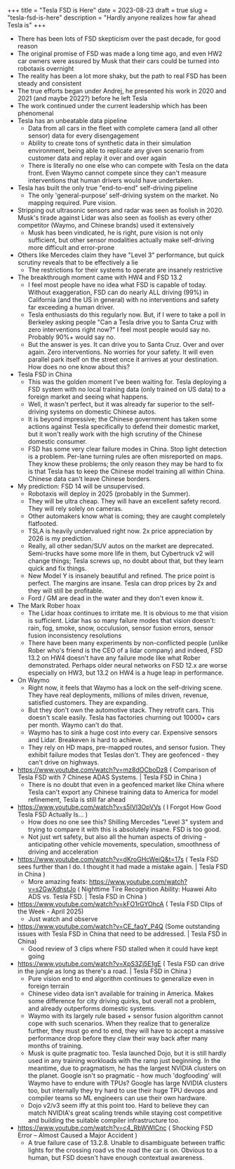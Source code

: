 +++
title = "Tesla FSD is Here"
date = 2023-08-23
draft = true
slug = "tesla-fsd-is-here"
description = "Hardly anyone realizes how far ahead Tesla is"
+++

- There has been lots of FSD skepticism over the past decade, for good reason
- The original promise of FSD was made a long time ago, and even HW2 car owners were assured by Musk that their cars could be turned into robotaxis overnight
- The reality has been a lot more shaky, but the path to real FSD has been steady and consistent
- The true efforts began under Andrej, he presented his work in 2020 and 2021 (and maybe 2022?) before he left Tesla
- The work continued under the current leadership which has been phenomenal
- Tesla has an unbeatable data pipeline
  - Data from all cars in the fleet with complete camera (and all other sensor) data for every disengagement
  - Ability to create tons of synthetic data in their simulation environment, being able to replicate any given scenario from customer data and replay it over and over again
  - There is literally no one else who can compete with Tesla on the data front. Even Waymo cannot compete since they can't measure interventions that human drivers would have undertaken.
- Tesla has built the only true "end-to-end" self-driving pipeline
  - The only 'general-purpose' self-driving system on the market. No mapping required. Pure vision.
- Stripping out ultrasonic sensors and radar was seen as foolish in 2020. Musk's tirade against Lidar was also seen as foolish as every other competitor (Waymo, and Chinese brands) used it extensively
  - Musk has been vindicated, he is right, pure vision is not only sufficient, but other sensor modalities actually make self-driving more difficult and error-prone
- Others like Mercedes claim they have "Level 3" performance, but quick scrutiny reveals that to be effectively a lie
  - The restrictions for their systems to operate are insanely restrictive
- The breakthrough moment came with HW4 and FSD 13.2
  - I feel most people have no idea what FSD is capable of today. Without exaggeration, FSD can do nearly ALL driving (99%) in California (and the US in general) with no interventions and safety far exceeding a human driver.
  - Tesla enthusiasts do this regularly now. But, if I were to take a poll in Berkeley asking people "Can a Tesla drive you to Santa Cruz with zero interventions right now?" I feel most people would say no. Probably 90%+ would say no.
  - But the answer is yes. It can drive you to Santa Cruz. Over and over again. Zero interventions. No worries for your safety. It will even parallel park itself on the street once it arrives at your destination. How does no one know about this?
- Tesla FSD in China
  - This was the golden moment I've been waiting for. Tesla deploying a FSD system with no local training data (only trained on US data) to a foreign market and seeing what happens.
  - Well, it wasn't perfect, but it was already far superior to the self-driving systems on domestic Chinese autos.
  - It is beyond impressive; the Chinese government has taken some actions against Tesla specifically to defend their domestic market, but it won't really work with the high scrutiny of the Chinese domestic consumer.
  - FSD has some very clear failure modes in China. Stop light detection is a problem. Per-lane turning rules are often misreported on maps. They know these problems; the only reason they may be hard to fix is that Tesla has to keep the Chinese model training all within China. Chinese data can't leave Chinese borders.
- My prediction: FSD 14 will be unsupervised.
  - Robotaxis will deploy in 2025 (probably in the Summer).
  - They will be ultra cheap. They will have an excellent safety record. They will rely solely on cameras.
  - Other automakers know what is coming; they are caught completely flatfooted.
  - TSLA is heavily undervalued right now. 2x price appreciation by 2026 is my prediction.
  - Really, all other sedan/SUV autos on the market are deprecated. Semi-trucks have some more life in them, but Cybertruck v2 will change things; Tesla screws up, no doubt about that, but they learn quick and fix things.
  - New Model Y is insanely beautiful and refined. The price point is perfect. The margins are insane. Tesla can drop prices by 2x and they will still be profitable.
  - Ford / GM are dead in the water and they don't even know it.
- The Mark Rober hoax
  - The Lidar hoax continues to irritate me. It is obvious to me that vision is sufficient. Lidar has so many failure modes that vision doesn't: rain, fog, smoke, snow, occulusion, sensor fusion errors, sensor fusion inconsistency resolutions
  - There have been many experiments by non-conflicted people (unlike Rober who's friend is the CEO of a lidar company) and indeed, FSD 13.2 on HW4 doesn't have any failure mode like what Rober demonstrated. Perhaps older neural networks on FSD 12.x are worse especially on HW3, but 13.2 on HW4 is a huge leap in performance.
- On Waymo
  - Right now, it feels that Waymo has a lock on the self-driving scene. They have real deployments, millions of miles driven, revenue, satisfied customers. They are expanding.
  - But they don't own the automotive stack. They retrofit cars. This doesn't scale easily. Tesla has factories churning out 10000+ cars per month. Waymo can't do that.
  - Waymo has to sink a huge cost into every car. Expensive sensors and Lidar. Breakeven is hard to achieve.
  - They rely on HD maps, pre-mapped routes, and sensor fusion. They exhibit failure modes that Teslas don't. They are geofenced - they can't drive on highways.
- https://www.youtube.com/watch?v=mz8dOCboDz8 ( Comparison of Tesla FSD with 7 Chinese ADAS Systems. | Tesla FSD in China )
  - There is no doubt that even in a geofenced market like China where Tesla can't export any Chinese training data to America for model refinement, Tesla is still far ahead
- https://www.youtube.com/watch?v=s5IVI3OpVVs ( I Forgot How Good Tesla FSD Actually Is... )
  - How does no one see this? Shilling Mercedes "Level 3" system and trying to compare it with this is absolutely insane. FSD is too good.
  - Not just wrt safety, but also all the human aspects of driving - anticipating other vehicle movements, speculation, smoothness of driving and acceleration
- https://www.youtube.com/watch?v=dKroGHcWeiQ&t=17s ( Tesla FSD sees further than I do. I thought it had made a mistake again. | Tesla FSD in China )
  - More amazing feats: https://www.youtube.com/watch?v=s2GwXdhstJo ( Nighttime Tire Recognition Ability: Huawei Aito ADS vs. Tesla FSD. | Tesla FSD in China )
- https://www.youtube.com/watch?v=kFO1rGYOhcA ( Tesla FSD Clips of the Week - April 2025)
  - Just watch and observe
- https://www.youtube.com/watch?v=CE_faqY_P4Q (Some outstanding issues with Tesla FSD in China that need to be addressed. | Tesla FSD in China)
  - Good review of 3 clips where FSD stalled when it could have kept going
- https://www.youtube.com/watch?v=XpS3Zj5E1gE ( Tesla FSD can drive in the jungle as long as there's a road. | Tesla FSD in China )
  - Pure vision end to end algorithm continues to generalize even in foreign terrain
  - Chinese video data isn't available for training in America. Makes some difference for city driving quirks, but overall not a problem, and already outperforms domestic systems.
  - Waymo with its largely rule based + sensor fusion algorithm cannot cope with such scenarios. When they realize that to generalize further, they must go end to end, they will have to accept a massive performance drop before they claw their way back after many months of training.
  - Musk is quite pragmatic too. Tesla launched Dojo, but it is still hardly used in any training workloads with the ramp just beginning. In the meantime, due to pragmatism, he has the largest NVIDIA clusters on the planet. Google isn't so pragmatic - how much 'dogfooding' will Waymo have to endure with TPUs? Google has large NVIDIA clusters too, but internally they try hard to use their huge TPU devops and compiler teams so ML engineers can use their own hardware.
  - Dojo v2/v3 seem iffy at this point too. Hard to believe they can match NVIDIA's great scaling trends while staying cost competitive and building the suitable compiler infrastructure too.
- https://www.youtube.com/watch?v=c4_RbWWICnc ( Shocking FSD Error – Almost Caused a Major Accident )
  - A true failure case of 13.2.8. Unable to disambiguate between traffic lights for the crossing road vs the road the car is on. Obvious to a human, but FSD doesn't have enough contextual awareness.
